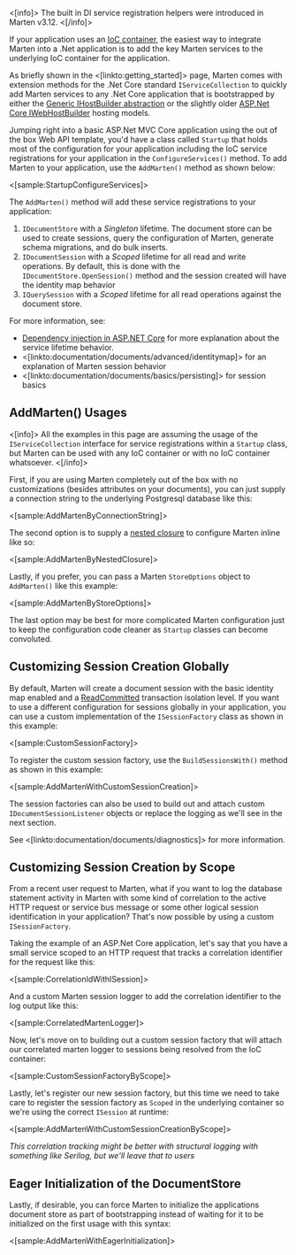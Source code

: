 <!--title:Integrating Marten into .Net Core Applications-->

<[info]>
The built in DI service registration helpers were introduced in Marten v3.12.
<[/info]>

If your application uses an [IoC container](https://en.wikipedia.org/wiki/Inversion_of_control), 
the easiest way to integrate Marten into a .Net application is to add the key Marten services to
the underlying IoC container for the application.

As briefly shown in the <[linkto:getting_started]> page, Marten comes with extension methods
for the .Net Core standard `IServiceCollection` to quickly add Marten services to any .Net Core application that is bootstrapped by 
either the [Generic IHostBuilder abstraction](https://docs.microsoft.com/en-us/aspnet/core/fundamentals/host/generic-host?view=aspnetcore-3.1) or the slightly older [ASP.Net Core IWebHostBuilder](https://docs.microsoft.com/en-us/dotnet/api/microsoft.aspnetcore.hosting.iwebhostbuilder?view=aspnetcore-3.1)
hosting models.

Jumping right into a basic ASP.Net MVC Core application using the out of the box Web API template, you'd have a class called `Startup` that holds most of the configuration for your application including
the IoC service registrations for your application in the `ConfigureServices()` method. To add Marten
to your application, use the `AddMarten()` method as shown below:

<[sample:StartupConfigureServices]>

The `AddMarten()` method will add these service registrations to your application:

1. `IDocumentStore` with a *Singleton* lifetime. The document store can be used to create sessions, query the configuration of Marten, generate schema migrations, and do bulk inserts.
1. `IDocumentSession` with a *Scoped* lifetime for all read and write operations. By default, this is done with the `IDocumentStore.OpenSession()` method and the session created will have the identity map behavior
1. `IQuerySession` with a *Scoped* lifetime for all read operations against the document store.

For more information, see:

* [Dependency injection in ASP.NET Core](https://docs.microsoft.com/en-us/aspnet/core/fundamentals/dependency-injection?view=aspnetcore-3.1) for more explanation about the service lifetime behavior.
* <[linkto:documentation/documents/advanced/identitymap]> for an explanation of Marten session behavior
* <[linkto:documentation/documents/basics/persisting]> for session basics


## AddMarten() Usages

<[info]>
All the examples in this page are assuming the usage of the `IServiceCollection` interface for service
registrations within a `Startup` class, but Marten can be used with any IoC container or with no IoC container whatsoever. 
<[/info]>

First, if you are using Marten completely out of the box with no customizations (besides attributes on your documents), you can just supply a connection string to the underlying Postgresql database like this:

<[sample:AddMartenByConnectionString]>

The second option is to supply a [nested closure](https://martinfowler.com/dslCatalog/nestedClosure.html) to configure Marten inline like so:

<[sample:AddMartenByNestedClosure]>

Lastly, if you prefer, you can pass a Marten `StoreOptions` object to `AddMarten()` like this example:

<[sample:AddMartenByStoreOptions]>

The last option may be best for more complicated Marten configuration just to keep the configuration code cleaner as `Startup` classes can become convoluted.


## Customizing Session Creation Globally

By default, Marten will create a document session with the basic identity map enabled and a [ReadCommitted](https://docs.microsoft.com/en-us/dotnet/api/system.transactions.isolationlevel?view=netcore-3.1) transaction isolation level. If you want to use a different configuration for sessions globally in your application, you can use a custom implementation of the `ISessionFactory` class
as shown in this example:

<[sample:CustomSessionFactory]>

To register the custom session factory, use the `BuildSessionsWith()` method as shown in this example:

<[sample:AddMartenWithCustomSessionCreation]>

The session factories can also be used to build out and attach custom `IDocumentSessionListener` objects or replace the logging as we'll see in the next section.

See <[linkto:documentation/documents/diagnostics]> for more information.

## Customizing Session Creation by Scope

From a recent user request to Marten, what if you want to log the database statement activity in Marten with some kind of correlation to the active HTTP request or service bus message or some other logical
session identification in your application? That's now possible by using a custom `ISessionFactory`.

Taking the example of an ASP.Net Core application, let's say that you have a small service scoped to an HTTP request that tracks a correlation identifier for the request like this:

<[sample:CorrelationIdWithISession]>

And a custom Marten session logger to add the correlation identifier to the log output like this:

<[sample:CorrelatedMartenLogger]>

Now, let's move on to building out a custom session factory that will attach our correlated marten logger to sessions being resolved from the IoC container:

<[sample:CustomSessionFactoryByScope]>

Lastly, let's register our new session factory, but this time we need to take care to register the session factory as `Scoped` in the underlying container so we're using the correct `ISession` at runtime:

<[sample:AddMartenWithCustomSessionCreationByScope]>

*This correlation tracking might be better with structural logging with something like Serilog, but we'll leave that to users*

## Eager Initialization of the DocumentStore

Lastly, if desirable, you can force Marten to initialize the applications document store as part of bootstrapping instead of waiting for it to be initialized on the first usage with this syntax:

<[sample:AddMartenWithEagerInitialization]>




